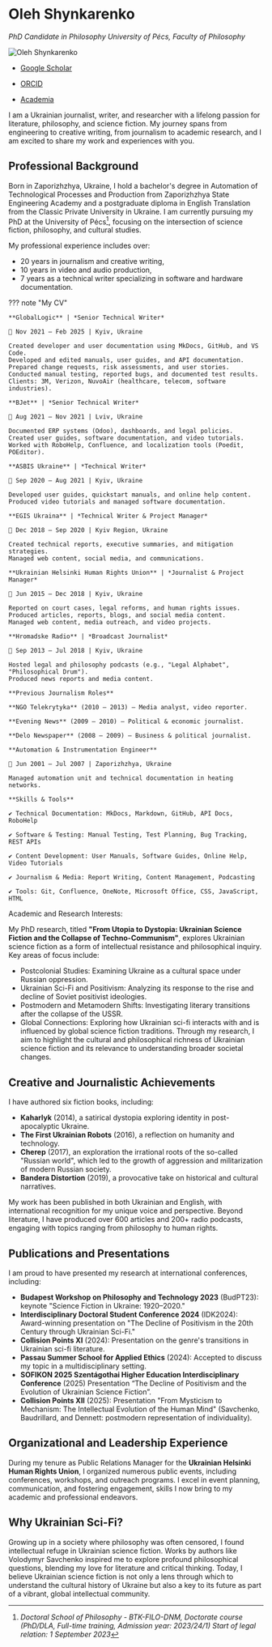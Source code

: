 # Oleh Shynkarenko

*PhD Candidate in Philosophy University of Pécs, Faculty of Philosophy*

![Oleh Shynkarenko](assets/images/oleh.png)

- [Google Scholar](https://scholar.google.com/citations?hl=en&user=1yCMKj4AAAAJ)

- [ORCID](https://orcid.org/0009-0001-1690-8967)

- [Academia](https://medbiotech.academia.edu/OlehShynkarenko)

I am a Ukrainian journalist, writer, and researcher with a lifelong passion for literature, philosophy, and science fiction. My journey spans from engineering to creative writing, from journalism to academic research, and I am excited to share my work and experiences with you.

## Professional Background

Born in Zaporizhzhya, Ukraine, I hold a bachelor's degree in Automation of Technological Processes and Production from Zaporizhzhya State Engineering Academy and a postgraduate diploma in English Translation from the Classic Private University in Ukraine. I am currently pursuing my PhD at the University of Pécs[^1], focusing on the intersection of science fiction, philosophy, and cultural studies.

My professional experience includes over:

- 20 years in journalism and creative writing,
- 10 years in video and audio production,
- 7 years as a technical writer specializing in software and hardware documentation.

??? note "My CV"

    **GlobalLogic** | *Senior Technical Writer*

    📅 Nov 2021 – Feb 2025 | Kyiv, Ukraine

    Created developer and user documentation using MkDocs, GitHub, and VS Code.
    Developed and edited manuals, user guides, and API documentation.
    Prepared change requests, risk assessments, and user stories.
    Conducted manual testing, reported bugs, and documented test results.
    Clients: 3M, Verizon, NuvoAir (healthcare, telecom, software industries).

    **BJet** | *Senior Technical Writer*

    📅 Aug 2021 – Nov 2021 | Lviv, Ukraine

    Documented ERP systems (Odoo), dashboards, and legal policies.
    Created user guides, software documentation, and video tutorials.
    Worked with RoboHelp, Confluence, and localization tools (Poedit, POEditor).

    **ASBIS Ukraine** | *Technical Writer*

    📅 Sep 2020 – Aug 2021 | Kyiv, Ukraine

    Developed user guides, quickstart manuals, and online help content.
    Produced video tutorials and managed software documentation.

    **EGIS Ukraina** | *Technical Writer & Project Manager*

    📅 Dec 2018 – Sep 2020 | Kyiv Region, Ukraine

    Created technical reports, executive summaries, and mitigation strategies.
    Managed web content, social media, and communications.

    **Ukrainian Helsinki Human Rights Union** | *Journalist & Project Manager*

    📅 Jun 2015 – Dec 2018 | Kyiv, Ukraine

    Reported on court cases, legal reforms, and human rights issues.
    Produced articles, reports, blogs, and social media content.
    Managed web content, media outreach, and video projects.

    **Hromadske Radio** | *Broadcast Journalist*

    📅 Sep 2013 – Jul 2018 | Kyiv, Ukraine

    Hosted legal and philosophy podcasts (e.g., "Legal Alphabet", "Philosophical Drum").
    Produced news reports and media content.

    **Previous Journalism Roles**

    **NGO Telekrytyka** (2010 – 2013) – Media analyst, video reporter.

    **Evening News** (2009 – 2010) – Political & economic journalist.

    **Delo Newspaper** (2008 – 2009) – Business & political journalist.

    **Automation & Instrumentation Engineer**

    📅 Jun 2001 – Jul 2007 | Zaporizhzhya, Ukraine

    Managed automation unit and technical documentation in heating networks.

    **Skills & Tools**

    ✔ Technical Documentation: MkDocs, Markdown, GitHub, API Docs, RoboHelp

    ✔ Software & Testing: Manual Testing, Test Planning, Bug Tracking, REST APIs

    ✔ Content Development: User Manuals, Software Guides, Online Help, Video Tutorials

    ✔ Journalism & Media: Report Writing, Content Management, Podcasting

    ✔ Tools: Git, Confluence, OneNote, Microsoft Office, CSS, JavaScript, HTML


Academic and Research Interests:

My PhD research, titled **"From Utopia to Dystopia: Ukrainian Science Fiction and the Collapse of Techno-Communism"**, explores Ukrainian science fiction as a form of intellectual resistance and philosophical inquiry. Key areas of focus include:

- Postcolonial Studies: Examining Ukraine as a cultural space under Russian oppression.
- Ukrainian Sci-Fi and Positivism: Analyzing its response to the rise and decline of Soviet positivist ideologies.
- Postmodern and Metamodern Shifts: Investigating literary transitions after the collapse of the USSR.
- Global Connections: Exploring how Ukrainian sci-fi interacts with and is influenced by global science fiction traditions.
Through my research, I aim to highlight the cultural and philosophical richness of Ukrainian science fiction and its relevance to understanding broader societal changes.

## Creative and Journalistic Achievements

I have authored six fiction books, including:

- **Kaharlyk** (2014), a satirical dystopia exploring identity in post-apocalyptic Ukraine.
- **The First Ukrainian Robots** (2016), a reflection on humanity and technology.
- **Cherep** (2017), an exploration the irrational roots of the so-called "Russian world", which led to the growth of aggression and militarization of modern Russian society.
- **Bandera Distortion** (2019), a provocative take on historical and cultural narratives.

My work has been published in both Ukrainian and English, with international recognition for my unique voice and perspective. Beyond literature, I have produced over 600 articles and 200+ radio podcasts, engaging with topics ranging from philosophy to human rights.

## Publications and Presentations

I am proud to have presented my research at international conferences, including:

- **Budapest Workshop on Philosophy and Technology 2023** (BudPT23): keynote "Science Fiction in Ukraine: 1920–2020."
- **Interdisciplinary Doctoral Student Conference 2024** (IDK2024): Award-winning presentation on "The Decline of Positivism in the 20th Century through Ukrainian Sci-Fi." 
- **Collision Points XI** (2024): Presentation on the genre's transitions in Ukrainian sci-fi literature.
- **Passau Summer School for Applied Ethics** (2024): Accepted to discuss my topic in a multidisciplinary setting.
- **SOFIKON 2025 Szentágothai Higher Education Interdisciplinary Conference** (2025) Presentation “The Decline of Positivism and the Evolution of Ukrainian Science Fiction”.
- **Collision Points XII** (2025): Presentation "From Mysticism to Mechanism: The Intellectual Evolution of the Human Mind" (Savchenko, Baudrillard, and Dennett: postmodern representation of individuality).

## Organizational and Leadership Experience

During my tenure as Public Relations Manager for the **Ukrainian Helsinki Human Rights Union**, I organized numerous public events, including conferences, workshops, and outreach programs. I excel in event planning, communication, and fostering engagement, skills I now bring to my academic and professional endeavors.

## Why Ukrainian Sci-Fi?

Growing up in a society where philosophy was often censored, I found intellectual refuge in Ukrainian science fiction. Works by authors like Volodymyr Savchenko inspired me to explore profound philosophical questions, blending my love for literature and critical thinking. Today, I believe Ukrainian science fiction is not only a lens through which to understand the cultural history of Ukraine but also a key to its future as part of a vibrant, global intellectual community.

[^1]: *Doctoral School of Philosophy - BTK-FILO-DNM, Doctorate course (PhD/DLA, Full-time training, Admission year: 2023/24/1) Start of legal relation: 1 September 2023* 
